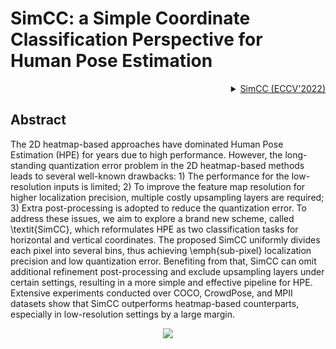# SimCC: a Simple Coordinate Classification Perspective for Human Pose Estimation

<!-- [ALGORITHM] -->

<details>
<summary align="right"><a href="https://arxiv.org/abs/2107.03332">SimCC (ECCV'2022)</a></summary>

```bibtex
@misc{https://doi.org/10.48550/arxiv.2107.03332,
  title={SimCC: a Simple Coordinate Classification Perspective for Human Pose Estimation},
  author={Li, Yanjie and Yang, Sen and Liu, Peidong and Zhang, Shoukui and Wang, Yunxiao and Wang, Zhicheng and Yang, Wankou and Xia, Shu-Tao},
  year={2021}
}
```

</details>

## Abstract

<!-- [ABSTRACT] -->

The 2D heatmap-based approaches have dominated Human Pose Estimation (HPE) for years due to high performance. However, the long-standing quantization error problem in the 2D heatmap-based methods leads to several well-known drawbacks: 1) The performance for the low-resolution inputs is limited; 2) To improve the feature map resolution for higher localization precision, multiple costly upsampling layers are required; 3) Extra post-processing is adopted to reduce the quantization error. To address these issues, we aim to explore a brand new scheme, called \\textit{SimCC}, which reformulates HPE as two classification tasks for horizontal and vertical coordinates. The proposed SimCC uniformly divides each pixel into several bins, thus achieving \\emph{sub-pixel} localization precision and low quantization error. Benefiting from that, SimCC can omit additional refinement post-processing and exclude upsampling layers under certain settings, resulting in a more simple and effective pipeline for HPE. Extensive experiments conducted over COCO, CrowdPose, and MPII datasets show that SimCC outperforms heatmap-based counterparts, especially in low-resolution settings by a large margin.

<!-- [IMAGE] -->

<div align=center>
<img src="https://user-images.githubusercontent.com/13503330/189811385-6395d118-055b-4bad-89e8-f84ffa2c2aa6.png">
</div>
